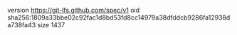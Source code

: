 version https://git-lfs.github.com/spec/v1
oid sha256:1809a33bbe02c92fac1d8bd53fd8cc14979a38dfddcb9286fa12938da738fa43
size 1437
